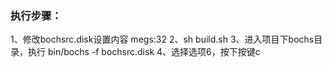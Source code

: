 ### 执行步骤：
1、修改bochsrc.disk设置内容 megs:32
2、sh build.sh
3、进入项目下bochs目录，执行 bin/bochs -f bochsrc.disk
4、选择选项6，按下按键c